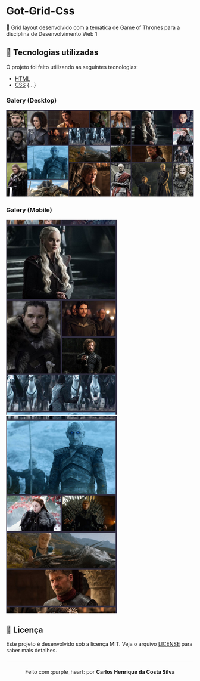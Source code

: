 # Got-Grid-Css
🐲 Grid layout desenvolvido com a temática de Game of Thrones para a disciplina de Desenvolvimento Web 1

## :rocket: Tecnologias utilizadas 
O projeto foi feito utilizando as seguintes tecnologias:

- [HTML](https://www.w3schools.com/html/)
- [CSS](https://www.w3schools.com/css/)
{...}


### Galery (Desktop)

<img src="/img/galery.PNG">

### Galery (Mobile)

<img src="/img/mobile-1.PNG">

<img src="/img/mobile-2.PNG">

## :page_facing_up: Licença 
Este projeto é desenvolvido sob a licença MIT. Veja o arquivo [LICENSE](LICENSE.md) para saber mais detalhes.

<p align="center" style="margin-top: 20px; border-top: 1px solid #eee; padding-top: 20px;">Feito com :purple_heart: por <strong> Carlos Henrique da Costa Silva </strong> </p>
